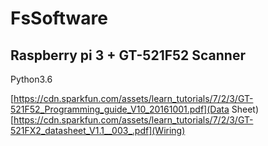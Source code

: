 # FsSoftware

## Raspberry pi 3 + GT-521F52 Scanner

Python3.6

[https://cdn.sparkfun.com/assets/learn_tutorials/7/2/3/GT-521F52_Programming_guide_V10_20161001.pdf](Data Sheet)
[https://cdn.sparkfun.com/assets/learn_tutorials/7/2/3/GT-521FX2_datasheet_V1.1__003_.pdf](Wiring)
